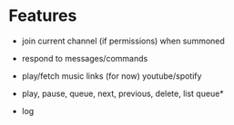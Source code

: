 # Features

- join current channel (if permissions) when summoned

- respond to messages/commands

- play/fetch music links (for now) youtube/spotify

- play, pause, queue, next, previous, delete, list queue\*

- log
